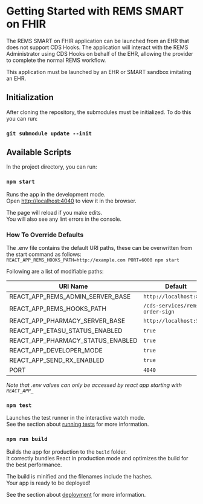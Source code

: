 # Getting Started with REMS SMART on FHIR

The REMS SMART on FHIR application can be launched from an EHR that does not support CDS Hooks. The application will interact with the REMS Administrator using CDS Hooks on behalf of the EHR, allowing the provider to complete the normal REMS workflow. 

This application must be launched by an EHR or SMART sandbox imitating an EHR.

## Initialization
After cloning the repository, the submodules must be initialized. To do this you can run:

### `git submodule update --init`

## Available Scripts

In the project directory, you can run:

### `npm start`

Runs the app in the development mode.\
Open [http://localhost:4040](http://localhost:4040) to view it in the browser.

The page will reload if you make edits.\
You will also see any lint errors in the console.

### How To Override Defaults
The .env file contains the default URI paths, these can be overwritten from the start command as follows:
 `REACT_APP_REMS_HOOKS_PATH=http://example.com PORT=6000 npm start`
 
Following are a list of modifiable paths: 

| URI Name      | Default |
| ----------- | ----------- |
| REACT_APP_REMS_ADMIN_SERVER_BASE       | `http://localhost:8090`  |
| REACT_APP_REMS_HOOKS_PATH   | `/cds-services/rems-order-sign`        |
| REACT_APP_PHARMACY_SERVER_BASE       | `http://localhost:5051`  |
| REACT_APP_ETASU_STATUS_ENABLED       | `true`  |
| REACT_APP_PHARMACY_STATUS_ENABLED       | `true`  |
| REACT_APP_DEVELOPER_MODE        | `true`  |
| REACT_APP_SEND_RX_ENABLED       | `true`  |
| PORT   | `4040`|

 *Note that .env values can only be accessed by react app starting with `REACT_APP_`*


### `npm test`

Launches the test runner in the interactive watch mode.\
See the section about [running tests](https://facebook.github.io/create-react-app/docs/running-tests) for more information.

### `npm run build`

Builds the app for production to the `build` folder.\
It correctly bundles React in production mode and optimizes the build for the best performance.

The build is minified and the filenames include the hashes.\
Your app is ready to be deployed!

See the section about [deployment](https://facebook.github.io/create-react-app/docs/deployment) for more information.

